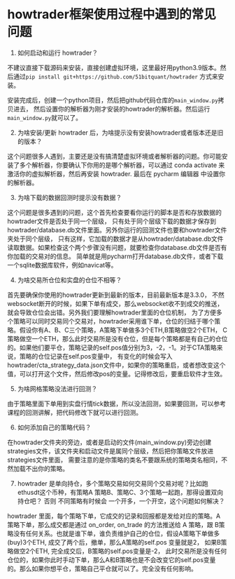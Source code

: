 # howtrader框架使用过程中遇到的常见问题


1. 如何启动和运行 howtrader？

不建议直接下载源码来安装，直接创建虚拟环境，这里最好用python3.9版本。然后通过``pip
install git+https://github.com/51bitquant/howtrader`` 方式来安装。

安装完成后，创建一个python项目，然后把github代码仓库的``main_window.py``拷贝进去，
然后设置你的解析器为刚才安装的howtrader的解析器。然后运行``main_window.py``就可以了。
 

2. 为啥安装/更新 howtrader 后，为啥提示没有安装howtrader或者版本还是旧的版本？

这个问题很多人遇到，主要还是没有搞清楚虚拟环境或者解析器的问题。你可能安装了多个解析器，你要确认下你用的是哪个解析器，可以通过
conda activate 来激活你的虚拟解析器，然后再安装 howtrader. 最后在 pycharm 
编辑器 中设置你的解析器。

3. 为啥下载的数据回测时提示没有数据？ 

这个问题是很多遇到的问题，这个首先检查要看你运行的脚本是否和存放数据的howtrader文件是否处于同一个层级，
只有处于同个层级下载的数据才保存到howtrader/database.db文件里面。另外你运行的回测文件也要和howtrader文件夹处于同个层级，
只有这样，它加载的数据才是从howtrader/database.db文件读取数据。如果检查这个两个步骤没有问题，就要检查你database.db文件是否有你加载的交易对的信息。
简单就是用pycharm打开database.db文件，或者下载一个sqlite数据库软件，例如navicat等。

4. 为啥交易所仓位和实盘的仓位不相等？

首先要确保你使用的howtrader更新到最新的版本，目前最新版本是3.3.0，
不然websocket断开的时候，如果下单有成交，那么websocket收不到成交的推送，就会导致仓位会出错。另外我们要理解howtrader里面的仓位机制，
为了方便多个策略可以同时交易同个交易对，howtrader采用谁下单，仓位的归结于哪个策略。假设你有A、B、C三个策略，A策略下单做多3个ETH,B策略做空2个ETH，
C策略做空一个ETH，那么此时交易所是没有仓位，但是每个策略都是有自己的仓位的。如果他们要平仓，策略记录的self.pos值分别为3，-2，-1。对于CTA策略来说，策略的仓位记录在self.pos变量中，
有变化的时候会写入howtrader/cta_strategy_data.json文件中，如果你的策略重启，或者想改变这个值，可以打开这个文件，然后修改pos的变量。记得修改后，要重启软件才生效。

5. 为啥网格策略没法进行回测？

由于策略里面下单用到实盘行情tick数据，所以没法回测，如果要回测，可以参考课程的回测讲解，把代码修改下就可以进行回测。

6. 如何添加自己的策略代码？

在howtrader文件夹的旁边，或者是启动的文件(main_window.py)旁边创建strategies文件，该文件夹和启动文件是属同个层级，然后把你策略文件放进strategies文件里面，
需要注意的是你策略的类名不要跟系统的策略类名相同，不然加载不出你的策略。

7. howtrader
  是单向持仓，多个策略交易如何交易同个交易对呢？比如跑ethusdt这个币种，有策略A
  策略B、策略C、3个策略一起跑，那得设置双向持仓吧？ 否则 不同策略有时候会
  一个开多，一个开空，这个问题如何解决？
   
  howtrader 里面，每个策略下单，它成交的记录和回报都是发给对应的策略。A
  策略下单，那么成交都是通过 on_order, on_trade 的方法推送给 A 策略，跟
  B策略没有任何关系。也就是谁下单，谁负责维护自己的仓位，假设A策略下单做多(buy)3个ETH,
  成交了两个后，撤单，那么A策略的self.pos 变量就是2， 如果B策略做空2个ETH,
  完全成交后，B策略的self.pos变量是-2，
  此时交易所是没有任何仓位的，如果你此时手动下单，那么A和B策略也是不会改变它的self.pos变量的。那么如果你想平仓，策略自己平仓就可以了。完全没有任何影响。

